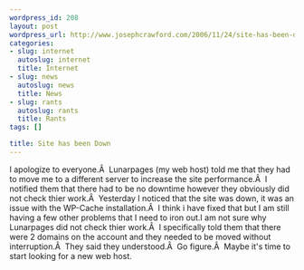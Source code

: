 ```yaml
--- 
wordpress_id: 208
layout: post
wordpress_url: http://www.josephcrawford.com/2006/11/24/site-has-been-down/
categories: 
- slug: internet
  autoslug: internet
  title: Internet
- slug: news
  autoslug: news
  title: News
- slug: rants
  autoslug: rants
  title: Rants
tags: []

title: Site has been Down
---
```

I apologize to everyone.Â  Lunarpages (my web host) told me that they had to move me to a different server to increase the site performance.Â  I notified them that there had to be no downtime however they obviously did not check thier work.Â  Yesterday I noticed that the site was down, it was an issue with the WP-Cache installation.Â  I think i have fixed that but I am still having a few other problems that I need to iron out.I am not sure why Lunarpages did not check thier work.Â  I specifically told them that there were 2 domains on the account and they needed to be moved without interruption.Â  They said they understood.Â  Go figure.Â  Maybe it's time to start looking for a new web host.
